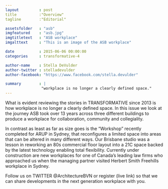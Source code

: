 ```yaml
---
layout         : post
title          :"Overview"
tagline        :"Editorial"

assetsfolder   : "asb"
imgfeatured    : "asb.jpg"
imgtitletext   : "ASB workplace"
imgalttext     : "This is an image of the ASB workplace"

date           : 2015-06-06 00:00:00
categories     : transformative-4

author-name    : Stella DeVulder
author-twitter : stelladevulder
author-facebook: "https://www.facebook.com/stella.devulder"

summary        : |
                "workplace is no longer a clearly defined space."
---
```


What is evident reviewing the stories in TRANSFORMATIVE since 2013 is how workplace is no longer a clearly defined space.  In this issue we look at the journey ASB took over 13 years across three different buildings to produce a workplace for collaboration, community and collegiality. 

In contrast as least as far as size goes is the “Workshop” recently completed for ARUP in Sydney, that reconfigures a limited space into areas that can be altered in many different ways.  Our Brisbane studio was a lesson in reworking an 80s commercial floor layout into a 21C space backed by the latest technology enabling total flexibility. Currently under construction are new workplaces for one of Canada’s leading law firms who approached us when the managing partner visited Herbert Smith Freehills workplace in Sydney. 


Follow us on TWITTER @ArchitectureBVN or register (live link) so that we can share developments in the next generation workplace with you.


